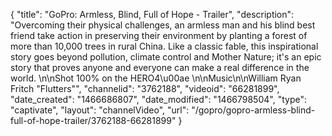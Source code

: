 {
    "title": "GoPro: Armless, Blind, Full of Hope - Trailer",
    "description": "Overcoming their physical challenges, an armless man and his blind best friend take action in preserving their environment by planting a forest of more than 10,000 trees in rural China. Like a classic fable, this inspirational story goes beyond pollution, climate control and Mother Nature; it's an epic story that proves anyone and everyone can make a real difference in the world. \n\nShot 100% on the HERO4\u00ae \n\nMusic\n\nWilliam Ryan Fritch \"Flutters\"",
    "channelid": "3762188",
    "videoid": "66281899",
    "date_created": "1466686807",
    "date_modified": "1466798504",
    "type": "captivate",
    "layout": "channelVideo",
    "url": "\/gopro\/gopro-armless-blind-full-of-hope-trailer\/3762188-66281899"
}